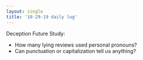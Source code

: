 ```yaml
---
layout: single
title: '10-29-19 daily log'
---
```



Deception Future Study:
* How many lying reviews used personal pronouns?
* Can punctuation or capitalization tell us anything?

